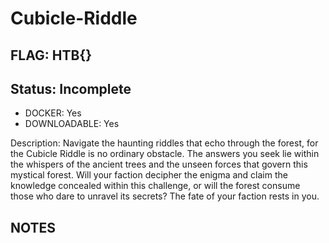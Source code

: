 # Cubicle-Riddle

## FLAG: HTB{}

## Status: Incomplete

+ DOCKER: Yes
+ DOWNLOADABLE: Yes

Description: Navigate the haunting riddles that echo through the forest, for the Cubicle Riddle is no ordinary obstacle. The answers you seek lie within the whispers of the ancient trees and the unseen forces that govern this mystical forest. Will your faction decipher the enigma and claim the knowledge concealed within this challenge, or will the forest consume those who dare to unravel its secrets? The fate of your faction rests in you.

## NOTES
